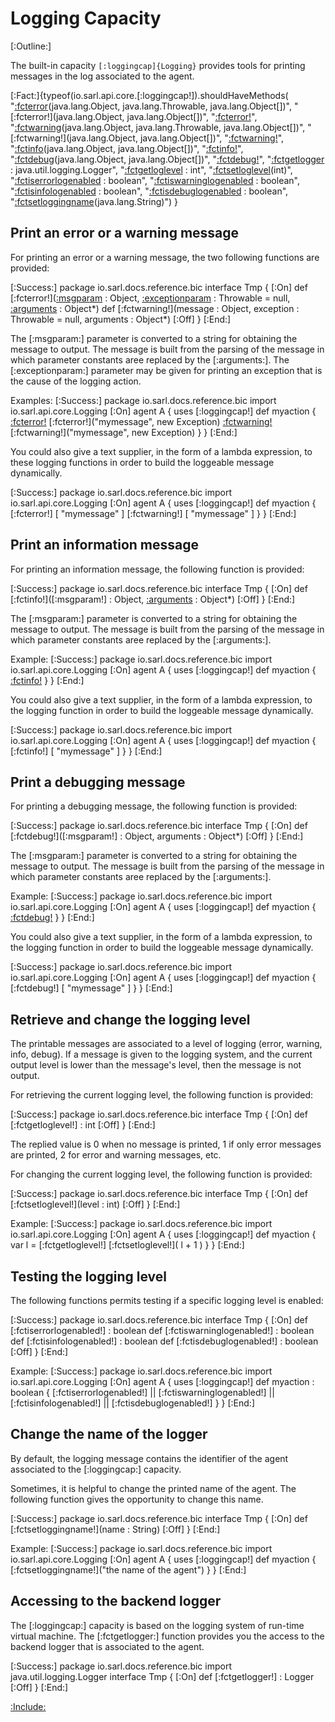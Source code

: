 # Logging Capacity

[:Outline:]

The built-in capacity `[:loggingcap]{Logging}` provides tools for printing messages in the log associated to the agent.

<!--- Test that all the documented functions are defined in the capacity, and no function is missed to be
      documented --> 
[:Fact:]{typeof(io.sarl.api.core.[:loggingcap!]).shouldHaveMethods(
	"[:fcterror](error)(java.lang.Object, java.lang.Throwable, java.lang.Object[])",
	"[:fcterror!](java.lang.Object, java.lang.Object[])",
	"[:fcterror!](java.util.function.Supplier)",
	"[:fctwarning](warning)(java.lang.Object, java.lang.Throwable, java.lang.Object[])",
	"[:fctwarning!](java.lang.Object, java.lang.Object[])",
	"[:fctwarning!](java.util.function.Supplier)",
	"[:fctinfo](info)(java.lang.Object, java.lang.Object[])",
	"[:fctinfo!](java.util.function.Supplier)",
	"[:fctdebug](debug)(java.lang.Object, java.lang.Object[])",
	"[:fctdebug!](java.util.function.Supplier)",
	"[:fctgetlogger](getLogger) : java.util.logging.Logger",
	"[:fctgetloglevel](getLogLevel) : int",
	"[:fctsetloglevel](setLogLevel)(int)",
	"[:fctiserrorlogenabled](isErrorLogEnabled) : boolean",
	"[:fctiswarninglogenabled](isWarningLogEnabled) : boolean",
	"[:fctisinfologenabled](isInfoLogEnabled) : boolean",
	"[:fctisdebuglogenabled](isDebugLogEnabled) : boolean",
	"[:fctsetloggingname](setLoggingName)(java.lang.String)")
}


## Print an error or a warning message

For printing an error or a warning message, the two following functions
are provided:

[:Success:]
	package io.sarl.docs.reference.bic
	interface Tmp {
	[:On]
		def [:fcterror!]([:msgparam](message) : Object, [:exceptionparam](exception) : Throwable = null, [:arguments](arguments) : Object*)
		def [:fctwarning!](message : Object, exception : Throwable = null, arguments : Object*)
	[:Off]
	}
[:End:]


The [:msgparam:] parameter is converted to a string for obtaining the message to output.
The message is built from the parsing of the message in which parameter constants aree replaced by the [:arguments:].
The [:exceptionparam:] parameter may be given for printing an exception that is the cause of the logging action.

Examples:
[:Success:]
	package io.sarl.docs.reference.bic
	import io.sarl.api.core.Logging
	[:On]
	agent A {
		uses [:loggingcap!]
		def myaction {
			[:fcterror!]("mymessage")
			[:fcterror!]("mymessage", new Exception)
			[:fctwarning!]("mymessage")
			[:fctwarning!]("mymessage", new Exception)
		}
	}
[:End:]


You could also give a text supplier, in the form of a lambda expression, to these logging functions in order to build the loggeable message dynamically.

[:Success:]
	package io.sarl.docs.reference.bic
	import io.sarl.api.core.Logging
	[:On]
	agent A {
		uses [:loggingcap!]
		def myaction {
			[:fcterror!] [ "mymessage" ]
			[:fctwarning!] [ "mymessage" ]
		}
	}
[:End:]


## Print an information message

For printing an information message, the following function is provided:

[:Success:]
	package io.sarl.docs.reference.bic
	interface Tmp {
	[:On]
		def [:fctinfo!]([:msgparam!] : Object, [:arguments](arguments) : Object*)
	[:Off]
	}
[:End:]


The [:msgparam:] parameter is converted to a string for obtaining the message to output.
The message is built from the parsing of the message in which parameter constants aree replaced by the [:arguments:].

Example:
[:Success:]
	package io.sarl.docs.reference.bic
	import io.sarl.api.core.Logging
	[:On]
	agent A {
		uses [:loggingcap!]
		def myaction {
			[:fctinfo!]("mymessage")
		}
	}
[:End:]


You could also give a text supplier, in the form of a lambda expression, to the logging function in order to build the loggeable message dynamically.

[:Success:]
	package io.sarl.docs.reference.bic
	import io.sarl.api.core.Logging
	[:On]
	agent A {
		uses [:loggingcap!]
		def myaction {
			[:fctinfo!] [ "mymessage" ]
		}
	}
[:End:]


## Print a debugging message

For printing a debugging message, the following function is provided:

[:Success:]
	package io.sarl.docs.reference.bic
	interface Tmp {
	[:On]
		def [:fctdebug!]([:msgparam!] : Object, arguments : Object*)
	[:Off]
	}
[:End:]


The [:msgparam:] parameter is converted to a string for obtaining the message to output.
The message is built from the parsing of the message in which parameter constants aree replaced by the [:arguments:].

Example:
[:Success:]
	package io.sarl.docs.reference.bic
	import io.sarl.api.core.Logging
	[:On]
	agent A {
		uses [:loggingcap!]
		def myaction {
			[:fctdebug!]("mymessage")
		}
	}
[:End:]


You could also give a text supplier, in the form of a lambda expression, to the logging function in order to build the loggeable message dynamically.

[:Success:]
	package io.sarl.docs.reference.bic
	import io.sarl.api.core.Logging
	[:On]
	agent A {
		uses [:loggingcap!]
		def myaction {
			[:fctdebug!] [ "mymessage" ]
		}
	}
[:End:]


## Retrieve and change the logging level

The printable messages are associated to a level of logging (error, warning, info, debug).
If a message is given to the logging system, and the current output level is lower
than the message's level, then the message is not output.

For retrieving the current logging level, the following function is provided:

[:Success:]
	package io.sarl.docs.reference.bic
	interface Tmp {
	[:On]
		def [:fctgetloglevel!] : int
	[:Off]
	}
[:End:]


The replied value is 0 when no message is printed, 1 if only error messages are printed, 2 for error and warning messages, etc.

For changing the current logging level, the following function is provided:

[:Success:]
	package io.sarl.docs.reference.bic
	interface Tmp {
	[:On]
		def [:fctsetloglevel!](level : int)
	[:Off]
	}
[:End:]

Example:
[:Success:]
	package io.sarl.docs.reference.bic
	import io.sarl.api.core.Logging
	[:On]
	agent A {
		uses [:loggingcap!]
		def myaction {
			var l = [:fctgetloglevel!]
			[:fctsetloglevel!]( l + 1 )
		}
	}
[:End:]


## Testing the logging level

The following functions permits testing if a specific logging level is enabled:

[:Success:]
	package io.sarl.docs.reference.bic
	interface Tmp {
	[:On]
		def [:fctiserrorlogenabled!] : boolean
		def [:fctiswarninglogenabled!] : boolean
		def [:fctisinfologenabled!] : boolean
		def [:fctisdebuglogenabled!] : boolean
	[:Off]
	}
[:End:]


Example:
[:Success:]
	package io.sarl.docs.reference.bic
	import io.sarl.api.core.Logging
	[:On]
	agent A {
		uses [:loggingcap!]
		def myaction : boolean {
			   [:fctiserrorlogenabled!]
			|| [:fctiswarninglogenabled!]
			|| [:fctisinfologenabled!]
			|| [:fctisdebuglogenabled!]
		}
	}
[:End:]


## Change the name of the logger

By default, the logging message contains the identifier of the agent associated to the [:loggingcap:] capacity.

Sometimes, it is helpful to change the printed name of the agent.
The following function gives the opportunity to change this name.

[:Success:]
	package io.sarl.docs.reference.bic
	interface Tmp {
	[:On]
		def [:fctsetloggingname!](name : String)
	[:Off]
	}
[:End:]

Example:
[:Success:]
	package io.sarl.docs.reference.bic
	import io.sarl.api.core.Logging
	[:On]
	agent A {
		uses [:loggingcap!]
		def myaction {
			[:fctsetloggingname!]("the name of the agent")
		}
	}
[:End:]


## Accessing to the backend logger

The [:loggingcap:] capacity is based on the logging system of run-time virtual machine.
The [:fctgetlogger:] function provides you the access to the backend logger that is associated to the agent. 

[:Success:]
	package io.sarl.docs.reference.bic
	import java.util.logging.Logger
	interface Tmp {
	[:On]
		def [:fctgetlogger!] : Logger
	[:Off]
	}
[:End:]



[:Include:](../../legal.inc)
